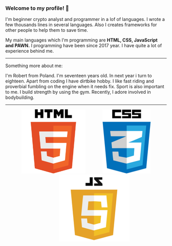 ### Welcome to my profile! 👋
I'm beginner crypto analyst and programmer in a lof of languages. I wrote a few thousands lines in several languages. Also I creates frameworks for other people to help them to save time.

My main languages which I'm programming are **HTML, CSS, JavaScript and PAWN.** I programming have been since 2017 year. I have quite a lot of experience behind me.  

---

Something more about me:

I'm Robert from Poland. I'm seventeen years old. In next year i turn to eighteen. Apart from coding I have dirtbike hobby. I like fast riding and proverbial fumbling on the engine when it needs fix. Sport is also important to me. I build strength by using the gym. Recently, I adore involved in bodybuilding.

---

<div style="display: inline-block;" align="center">
  <img src="html.png" alt="HTML5" width="200" height="200" />
  <img src="css.png" alt="CSS" width="150" height="200" style="margin-left: 50px;" />
  <img src="js2.png" alt="JavaScript" width="220" height="210" style="margin-left: 50px;" />
</div>
